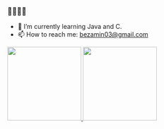 ### 👋👋👋👋



- 🌱 I’m currently learning Java and C.
- 📫 How to reach me: bezamin03@gmail.com

<div>
   <a href="github.com/Bernardo-Zamin">
     <img height= "167em" src="https://github-readme-stats.vercel.app/api?username=Bernardo-Zamin&show_icons=true&theme=github_dark"/>
     <img height= "167em" src="https://github-readme-stats.vercel.app/api/top-langs/?username=Bernardo-Zamin&layout=compact&theme=github_dark"/>
     </div>
  


